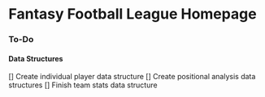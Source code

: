 # Fantasy Football League Homepage

### To-Do

#### Data Structures
[] Create individual player data structure
[] Create positional analysis data structures
[] Finish team stats data structure